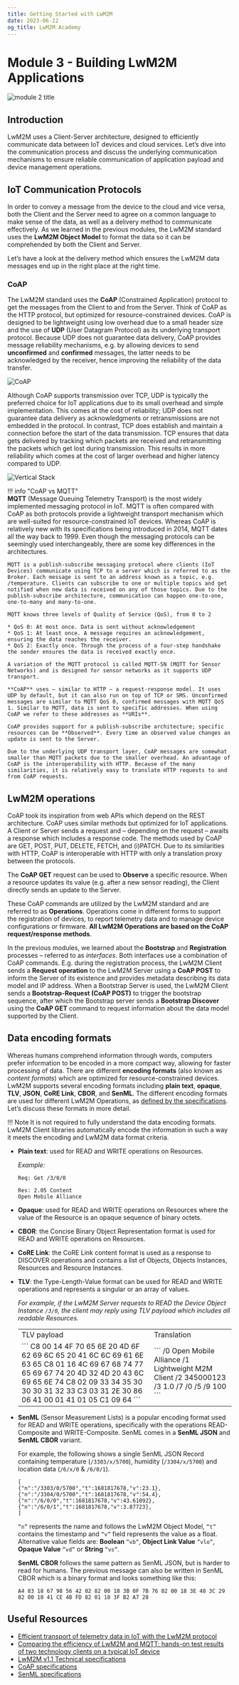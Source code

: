 ```yaml
---
title: Getting Started with LwM2M
date: 2023-06-22
og_title: LwM2M Academy
---
```


# Module 3 - Building LwM2M Applications

![module 2 title](images/4building-app.png)

## Introduction
LwM2M uses a Client-Server architecture, designed to efficiently communicate data between IoT devices and cloud services. Let’s dive into the communication process and discuss the underlying communication mechanisms to ensure reliable communication of application payload and device management operations.

## IoT Communication Protocols
In order to convey a message from the device to the cloud and vice versa, both the Client and the Server need to agree on a common language to make sense of the data, as well as a delivery method to communicate effectively. As we learned in the previous modules, the LwM2M standard uses the **LwM2M Object Model** to format the data so it can be comprehended by both the Client and Server.

Let’s have a look at the delivery method which ensures the LwM2M data messages end up in the right place at the right time.

### CoAP
The LwM2M standard uses the **CoAP** (Constrained Application) protocol to get the messages from the Client to and from the Server. Think of CoAP as the HTTP protocol, but optimized for resource-constrained devices. CoAP is designed to be lightweight using low overhead due to a small header size and the use of **UDP** (User Datagram Protocol) as its underlying transport protocol. Because UDP does not guarantee data delivery, CoAP provides message reliability mechanisms, e.g. by allowing devices to send **unconfirmed** and **confirmed** messages, the latter needs to be acknowledged by the receiver, hence improving the reliability of the data transfer. 

![CoAP](images/module3_architecture-client_server.png)

Although CoAP supports transmission over TCP, UDP is typically the preferred choice for IoT applications due to its small overhead and simple implementation. This comes at the cost of reliability; UDP does not guarantee data delivery as acknowledgments or retransmissions are not embedded in the protocol. In contrast, TCP does establish and maintain a connection before the start of the data transmission. TCP ensures that data gets delivered by tracking which packets are received and retransmitting the packets which get lost during transmission. This results in more reliability which comes at the cost of larger overhead and higher latency compared to UDP.

![Vertical Stack](images/module3_LwM2M_table.png)

!!! info "CoAP vs MQTT"    
    **MQTT** (Message Queuing Telemetry Transport) is the most widely implemented messaging protocol in IoT. MQTT is often compared with CoAP as both protocols provide a lightweight transport mechanism which are well-suited for resource-constrained IoT devices. Whereas CoAP is  relatively new with its specifications being introduced in 2014, MQTT dates all the way back to 1999. Even though the messaging protocols can be seemingly used interchangeably, there are some key differences in the architectures.
    
    MQTT is a publish-subscribe messaging protocol where clients (IoT Devices) communicate using TCP to a server which is referred to as the Broker. Each message is sent to an address known as a topic, e.g. /temperature. Clients can subscribe to one or multiple topics and get notified when new data is received on any of those topics. Due to the publish-subscribe architecture, communication can happen one-to-one, one-to-many and many-to-one. 
    
    MQTT knows three levels of Quality of Service (QoS), from 0 to 2
    
    * QoS 0: At most once. Data is sent without acknowledgement
    * QoS 1: At least once. A message requires an acknowledgement, ensuring the data reaches the receiver.
    * QoS 2: Exactly once. Through the process of a four-step handshake the sender ensures the data is received exactly once.
    
    A variation of the MQTT protocol is called MQTT-SN (MQTT for Sensor Networks) and is designed for sensor networks as it supports UDP transport.
    
    **CoAP** uses — similar to HTTP — a request-response model. It uses UDP by default, but it can also run on top of TCP or SMS. Unconfirmed messages are similar to MQTT QoS 0, confirmed messages with MQTT QoS 1. Similar to MQTT, data is sent to specific addresses. When using CoAP we refer to these addresses as **URIs**.
    
    CoAP provides support for a publish-subscribe architecture; specific resources can be **Observed**. Every time an observed value changes an update is sent to the Server. 
    
    Due to the underlying UDP transport layer, CoAP messages are somewhat smaller than MQTT packets due to the smaller overhead. An advantage of CoAP is the interoperability with HTTP. Because of the many similarities, it is relatively easy to translate HTTP requests to and from CoAP requests.


## LwM2M operations
CoAP took its inspiration from web APIs which depend on the REST architecture. CoAP uses similar methods but optimized for IoT applications. A Client or Server sends a request and – depending on the request – awaits a response which includes a response code. The methods used by CoAP are GET, POST, PUT, DELETE, FETCH, and (i)PATCH. Due to its similarities with HTTP, CoAP is interoperable with HTTP with only a translation proxy between the protocols.

The **CoAP GET** request can be used to **Observe** a specific resource. When a resource updates its value (e.g. after a new sensor reading), the Client directly sends an update to the Server.

These CoAP commands are utilized by the LwM2M standard and are referred to as **Operations**. Operations come in different forms to support the registration of devices, to report telemetry data and to manage device configurations or firmware. **All LwM2M Operations are based on the CoAP request/response methods**.

In the previous modules, we learned about the **Bootstrap** and **Registration** processes – referred to as *interfaces*. Both interfaces use a combination of CoAP commands. E.g. during the registration process, the LwM2M Client sends a **Request operation** to the LwM2M Server using a **CoAP POST** to inform the Server of its existence and provides metadata describing its data model and IP address. When a Bootstrap Server is used, the LwM2M Client sends a **Bootstrap-Request (CoAP POST)** to trigger the bootstrap sequence, after which the Bootstrap server sends a **Bootstrap Discover** using the **CoAP GET** command to request information about the data model supported by the Client.


## Data encoding formats
Whereas humans comprehend information through words, computers prefer information to be encoded in a more compact way, allowing for faster processing of data. There are different **encoding formats** (also known as *content formats*) which are optimized for resource-constrained devices. LwM2M supports several encoding formats including **plain text**, **opaque**, **TLV**, **JSON**, **CoRE Link**, **CBOR**, and **SenML**. The different encoding formats are used for different LwM2M Operations, as [defined by the specifications](http://www.openmobilealliance.org/release/LightweightM2M/V1_1_1-20190617-A/HTML-Version/OMA-TS-LightweightM2M_Transport-V1_1_1-20190617-A.html#6-4-0-64-URI-Identifier-and-Operation-Mapping). Let’s discuss these formats in more detail.

!!! Note
    It is not required to fully understand the data encoding formats. LwM2M Client libraries automatically encode the information in such a way it meets the encoding and LwM2M data format criteria.

* **Plain text**: used for READ and WRITE operations on Resources.

    *Example:*
    ```
    Req: Get /3/0/0

    Res: 2.05 Content
    Open Mobile Alliance
    ```

* **Opaque**: used for READ and WRITE operations on Resources where the value of the Resource is an opaque sequence of binary octets.

* **CBOR**: the Concise Binary Object Representation format is used for READ and WRITE operations on Resources.

* **CoRE Link**: the CoRE Link content format is used as a response to DISCOVER operations and contains a list of Objects, Objects Instances, Resources and Resource Instances.

* **TLV**: the Type-Length-Value format can be used for READ and WRITE operations and represents a singular or an array of values.

    *For example, if the LwM2M Server requests to READ the Device Object Instance `/3/0`, the client may reply using TLV payload which includes all readable Resources.*

    <table>
    <tr>
    <td> TLV payload </td> <td> Translation </td>
    </tr>
    <tr>
    <td> 
    ```
    C8 00 14 4F 70 65 6E 20 4D 6F 62 69 6C 65 20 41 6C 6C 69 61 6E 63 65
    C8 01 16 4C 69 67 68 74 77 65 69 67 74 20 4D 32 4D 20 43 6C 69 65 6E 74
    C8 02 09 33 34 35 30 30 30 31 32 33
    C3 03 31 2E 30
    86 06
    41 00 01
    41 01 05
    C1 09 64 
    ```
    </td>
    <td>
    ```
    /0 Open Mobile Alliance 
    /1 Lightweight M2M Client 
    /2 345000123 
    /3 1.0 
    /7
        /0 
        /5 
    /9 100
    ``` 
    </td>
    </tr>
    </table>

*  **SenML** (Sensor Measurement Lists) is a popular encoding format used for READ and WRITE operations, specifically with the operations READ-Composite and WRITE-Composite. SenML comes in a **SenML JSON** and **SenML CBOR** variant.

    For example, the following shows a single SenML JSON Record containing temperature (`/3303/x/5700`), humidity (`/3304/x/5700`) and location data (`/6/x/0` & `/6/0/1`).

    ```
    [
    {"n":"/3303/0/5700","t":1681817678,"v":23.1},
    {"n":"/3304/0/5700","t":1681817678,"v":54.4},
    {"n":"/6/0/0","t":1681817678,"v":43.61092},
    {"n":"/6/0/1","t":1681817678,"v":3.87723},
    ]
    ```

    `“n”` represents the name and follows the LwM2M Object Model, `“t”` contains the timestamp and `“v”` field represents the value as a float. Alternative value fields are: **Boolean** `“vb“`, **Object Link Value** `“vlo“`, **Opaque Value** `“vd“` or **String** `“vs“`.


    **SenML CBOR** follows the same pattern as SenML JSON, but is harder to read for humans. The previous message can also be written in SenML CBOR which is a binary format and looks something like this:

    ```
    A4 83 18 67 98 56 42 02 82 00 18 3B 0F 7B 76 82 00 18 3E 48 3C 29 82 00 18 41 CE 4B FD 82 01 18 3F B2 A7 28
    ```


## Useful Resources

* [Efficient transport of telemetry data in IoT with the LwM2M protocol](https://www.avsystem.com/blog/efficient-transport-measurement-data-iot/)
* [Comparing the efficiency of LwM2M and MQTT: hands-on test results of two technology clients on a typical IoT device](https://f.hubspotusercontent20.net/hubfs/1727672/Technical%20Content/LwM2M-and-MQTT-test-lab-comparison-MachNation-MIT-E-v1.3.pdf)
* [LwM2M v1.1 Technical specifications](https://www.openmobilealliance.org/release/LightweightM2M/V1_1_1-20190617-A/OMA-TS-LightweightM2M_Core-V1_1_1-20190617-A.pdf)
* [CoAP specifications](https://www.rfc-editor.org/rfc/rfc7252)
* [SenML specifications](https://www.rfc-editor.org/rfc/rfc8428)
